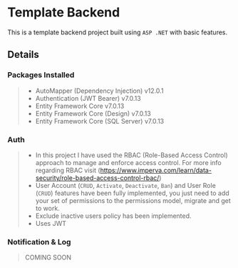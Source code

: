 # Template Backend
This is a template backend project built using `ASP .NET` with basic features.

## Details
### Packages Installed
> - AutoMapper (Dependency Injection) v12.0.1
> - Authentication (JWT Bearer) v7.0.13
> - Entity Framework Core v7.0.13
> - Entity Framework Core (Design) v7.0.13
> - Entity Framework Core (SQL Server) v7.0.13

### Auth
> - In this project I have used the RBAC (Role-Based Access Control) approach to manage and enforce access control. For more info regarding RBAC visit (https://www.imperva.com/learn/data-security/role-based-access-control-rbac/)
> - User Account (`CRUD`, `Activate`, `Deactivate`, `Ban`) and User Role (`CRUD`) features have been fully implemented, you just need to add your set of permissions to the permissions model, migrate and get to work.
> - Exclude inactive users policy has been implemented.
> - Uses JWT

### Notification & Log
> COMING SOON
